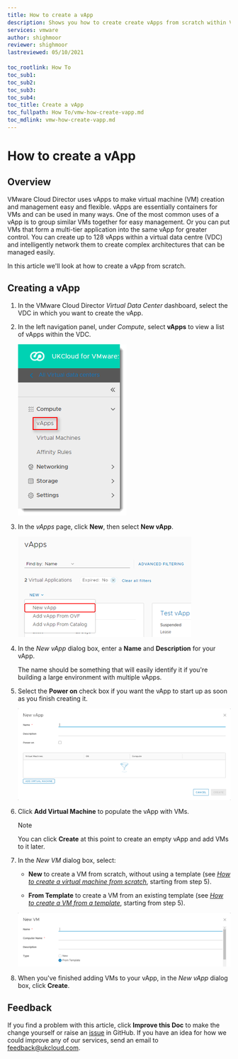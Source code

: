 ```yaml
---
title: How to create a vApp
description: Shows you how to create create vApps from scratch within VMware Cloud Director
services: vmware
author: shighmoor
reviewer: shighmoor
lastreviewed: 05/10/2021

toc_rootlink: How To
toc_sub1:
toc_sub2:
toc_sub3:
toc_sub4:
toc_title: Create a vApp
toc_fullpath: How To/vmw-how-create-vapp.md
toc_mdlink: vmw-how-create-vapp.md
---
```


# How to create a vApp

## Overview

VMware Cloud Director uses vApps to make virtual machine (VM) creation and management easy and flexible. vApps are essentially containers for VMs and can be used in many ways. One of the most common uses of a vApp is to group similar VMs together for easy management. Or you can put VMs that form a multi-tier application into the same vApp for greater control. You can create up to 128 vApps within a virtual data centre (VDC) and intelligently network them to create complex architectures that can be managed easily.

In this article we'll look at how to create a vApp from scratch.

## Creating a vApp

1. In the VMware Cloud Director *Virtual Data Center* dashboard, select the VDC in which you want to create the vApp.

2. In the left navigation panel, under *Compute*, select **vApps** to view a list of vApps within the VDC.

    ![vApps menu option in VMware Cloud Director](images/vmw-vcd10.1-mnu-vapps.png)

3. In the *vApps* page, click **New**, then select **New vApp**.

    ![New vApp menu option](images/vmw-vcd10.1-btn-new-vapp.png)

4. In the *New vApp* dialog box, enter a **Name** and **Description** for your vApp.

    The name should be something that will easily identify it if you're building a large environment with multiple vApps.

5. Select the **Power on** check box if you want the vApp to start up as soon as you finish creating it.

    ![New vApp dialog box](images/vmw-vcd10.1-build-vapp.png)

6. Click **Add Virtual Machine** to populate the vApp with VMs.

   > [!NOTE]
   > You can click **Create** at this point to create an empty vApp and add VMs to it later.

7. In the *New VM* dialog box, select:

    - **New** to create a VM from scratch, without using a template (see [*How to create a virtual machine from scratch*](vmw-how-create-vm-from-scratch.md), starting from step 5).

    - **From Template** to create a VM from an existing template (see [*How to create a VM from a template*](vmw-how-create-vm-from-template.md), starting from step 5).

   ![New VM dialog box](images/vmw-vcd10.1-vapp-new-vm.png)

8. When you've finished adding VMs to your vApp, in the *New vApp* dialog box, click **Create**.

## Feedback

If you find a problem with this article, click **Improve this Doc** to make the change yourself or raise an [issue](https://github.com/UKCloud/documentation/issues) in GitHub. If you have an idea for how we could improve any of our services, send an email to <feedback@ukcloud.com>.
